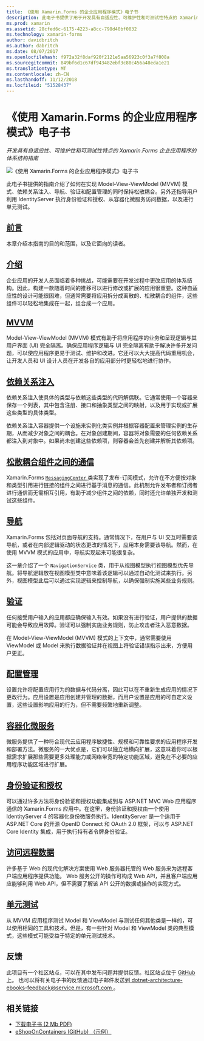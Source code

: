 ```yaml
---
title: 《使用 Xamarin.Forms 的企业应用程序模式》电子书
description: 此电子书提供了用于开发具有自适应性、可维护性和可测试性特点的 Xamarin.Forms 企业应用程序的体系结构指南。
ms.prod: xamarin
ms.assetid: 28cfed6c-6175-4223-a8cc-798d40bf0832
ms.technology: xamarin-forms
author: davidbritch
ms.author: dabritch
ms.date: 08/07/2017
ms.openlocfilehash: f972a32f8daf920f2121e5aa56923c0f3a7f808a
ms.sourcegitcommit: 849bf6d1c67df943482ebf3c80c456a48eda1e21
ms.translationtype: MT
ms.contentlocale: zh-CN
ms.lasthandoff: 11/12/2018
ms.locfileid: "51528437"
---
```

# <a name="enterprise-application-patterns-using-xamarinforms-ebook"></a>《使用 Xamarin.Forms 的企业应用程序模式》电子书

_开发具有自适应性、可维护性和可测试性特点的 Xamarin.Forms 企业应用程序的体系结构指南_

![](images/cover-sml.png "《使用 Xamarin.Forms 的企业应用程序模式》电子书")

此电子书提供的指南介绍了如何在实现 Model-View-ViewModel (MVVM) 模式、依赖关系注入、导航、验证和配置管理的同时保持松散耦合。另外还指导用户利用 IdentityServer 执行身份验证和授权、从容器化微服务访问数据，以及进行单元测试。

## <a name="prefaceprefacemd"></a>[前言](preface.md)

本章介绍本指南的目的和范围，以及它面向的读者。

## <a name="introductionintroductionmd"></a>[介绍](introduction.md)

企业应用的开发人员面临着多种挑战，可能需要在开发过程中更改应用的体系结构。因此，构建一款随着时间的推移可以进行修改或扩展的应用很重要。这种自适应性的设计可能很困难，但通常需要将应用拆分成离散的、松散耦合的组件，这些组件可以轻松地集成在一起，组合成一个应用。

## <a name="mvvmmvvmmd"></a>[MVVM](mvvm.md)

Model-View-ViewModel (MVVM) 模式有助于将应用程序的业务和呈现逻辑与其用户界面 (UI) 完全隔离。确保应用程序逻辑与 UI 完全隔离有助于解决许多开发问题，可以使应用程序更易于测试、维护和改进。它还可以大大提高代码重用机会，让开发人员和 UI 设计人员在开发各自的应用部分时更轻松地进行协作。

## <a name="dependency-injectiondependency-injectionmd"></a>[依赖关系注入](dependency-injection.md)

依赖关系注入使具体的类型与依赖这些类型的代码解偶联。它通常使用一个容器来保存一个列表，其中包含注册、接口和抽象类型之间的映射，以及用于实现或扩展这些类型的具体类型。

依赖关系注入容器提供一个设施来实例化类实例并根据容器配置来管理实例的生存期，从而减少对象之间的耦合。在对象创建期间，容器将对象需要的任何依赖关系都注入到对象中。如果尚未创建这些依赖项，则容器会首先创建并解析其依赖项。

## <a name="communicating-between-loosely-coupled-componentscommunicating-between-loosely-coupled-componentsmd"></a>[松散耦合组件之间的通信](communicating-between-loosely-coupled-components.md)

Xamarin.Forms [ `MessagingCenter` ](xref:Xamarin.Forms.MessagingCenter)类实现了发布-订阅模式，允许在不方便按对象和类型引用进行链接的组件之间进行基于消息的通信。此机制允许发布者和订阅者进行通信而无需相互引用，有助于减少组件之间的依赖，同时还允许单独开发和测试这些组件。

## <a name="navigationnavigationmd"></a>[导航](navigation.md)

Xamarin.Forms 包括对页面导航的支持。通常情况下，在用户与 UI 交互时需要该导航，或者在内部逻辑驱动的状态更改的情况下，应用本身需要该导航。然而，在使用 MVVM 模式的应用中，导航实现起来可能很复杂。

这一章介绍了一个 `NavigationService` 类，用于从视图模型执行视图模型优先导航。将导航逻辑放在视图模型类中意味着该逻辑可以通过自动化测试来执行。另外，视图模型此后可以通过实现逻辑来控制导航，以确保强制实施某些业务规则。

## <a name="validationvalidationmd"></a>[验证](validation.md)

任何接受用户输入的应用都应确保输入有效。如果没有进行验证，用户提供的数据可能会导致应用故障。验证可以强制实施业务规则，防止攻击者注入恶意数据。

在 Model-View-ViewModel (MVVM) 模式的上下文中，通常需要使用 ViewModel 或 Model 来执行数据验证并在视图上将验证错误指示出来，方便用户更正。

## <a name="configuration-managementconfiguration-managementmd"></a>[配置管理](configuration-management.md)

设置允许将配置应用行为的数据与代码分离，因此可以在不重新生成应用的情况下更改行为。应用设置是应用创建并管理的数据，而用户设置是应用的可自定义设置，这些设置影响应用的行为，但不需要频繁地重新调整。

## <a name="containerized-microservicescontainerized-microservicesmd"></a>[容器化微服务](containerized-microservices.md)

微服务提供了一种符合现代云应用程序敏捷性、规模和可靠性要求的应用程序开发和部署方法。微服务的一大优点是，它们可以独立地横向扩展，这意味着你可以根据需求扩展那些需要更多处理能力或网络带宽的特定功能区域，避免在不必要的应用程序功能区域进行扩展。

## <a name="authentication-and-authorizationauthentication-and-authorizationmd"></a>[身份验证和授权](authentication-and-authorization.md)

可以通过许多方法将身份验证和授权功能集成到与 ASP.NET MVC Web 应用程序通信的 Xamarin.Forms 应用中。在这里，身份验证和授权由一个使用 IdentityServer 4 的容器化身份微服务执行。IdentityServer 是一个适用于 ASP.NET Core 的开源 OpenID Connect 和 OAuth 2.0 框架，可以与 ASP.NET Core Identity 集成，用于执行持有者令牌身份验证。

## <a name="accessing-remote-dataaccessing-remote-datamd"></a>[访问远程数据](accessing-remote-data.md)

许多基于 Web 的现代化解决方案使用 Web 服务器托管的 Web 服务来为远程客户端应用程序提供功能。 Web 服务公开的操作可构成 Web API，并且客户端应用应能够利用 Web API，但不需要了解该 API 公开的数据或操作的实现方式。

## <a name="unit-testingunit-testingmd"></a>[单元测试](unit-testing.md)

从 MVVM 应用程序测试 Model 和 ViewModel 与测试任何其他类是一样的，可以使用相同的工具和技术。但是，有一些针对 Model 和 ViewModel 类的典型模式，这些模式可能受益于特定的单元测试技术。

## <a name="feedback"></a>反馈

此项目有一个社区站点，可以在其中发布问题并提供反馈。社区站点位于 [GitHub](https://github.com/dotnet-architecture/eShopOnContainers) 上。 也可以将有关电子书的反馈通过电子邮件发送到[ dotnet-architecture-ebooks-feedback@service.microsoft.com ](mailto:dotnet-architecture-ebooks-feedback@service.microsoft.com)。


## <a name="related-links"></a>相关链接

- [下载电子书 (2 Mb PDF)](https://aka.ms/xamarinpatternsebook)
- [eShopOnContainers (GitHub) （示例）](https://github.com/dotnet-architecture/eShopOnContainers)

